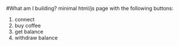 #What am I building?
minimal html/js page with the following buttons:
1. connect
2. buy coffee
3. get balance
4. withdraw balance

